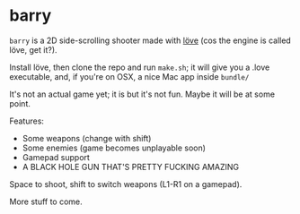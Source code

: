 barry
=====

`barry` is a 2D side-scrolling shooter made with [löve](http://love2d.org/)
(cos the engine is called löve, get it?).

Install löve, then clone the repo and run `make.sh`; it will give you a
.love executable, and, if you're on OSX, a nice Mac app inside `bundle/`

It's not an actual game yet; it is but it's not fun. Maybe it will be
at some point.

Features:

* Some weapons (change with shift)
* Some enemies (game becomes unplayable soon)
* Gamepad support
* A BLACK HOLE GUN THAT'S PRETTY FUCKING AMAZING

Space to shoot, shift to switch weapons (L1-R1 on a gamepad).

More stuff to come.
